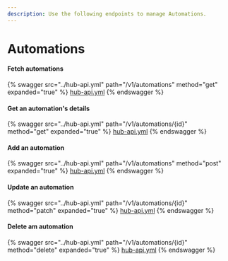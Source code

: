 ```yaml
---
description: Use the following endpoints to manage Automations.
---
```


# Automations

#### Fetch automations

{% swagger src="../hub-api.yml" path="/v1/automations" method="get" expanded="true" %}
[hub-api.yml](../hub-api.yml)
{% endswagger %}

#### Get an automation's details

{% swagger src="../hub-api.yml" path="/v1/automations/{id}" method="get" expanded="true" %}
[hub-api.yml](../hub-api.yml)
{% endswagger %}

#### Add an automation

{% swagger src="../hub-api.yml" path="/v1/automations" method="post" expanded="true" %}
[hub-api.yml](../hub-api.yml)
{% endswagger %}

#### Update an automation

{% swagger src="../hub-api.yml" path="/v1/automations/{id}" method="patch" expanded="true" %}
[hub-api.yml](../hub-api.yml)
{% endswagger %}

#### Delete am automation

{% swagger src="../hub-api.yml" path="/v1/automations/{id}" method="delete" expanded="true" %}
[hub-api.yml](../hub-api.yml)
{% endswagger %}
